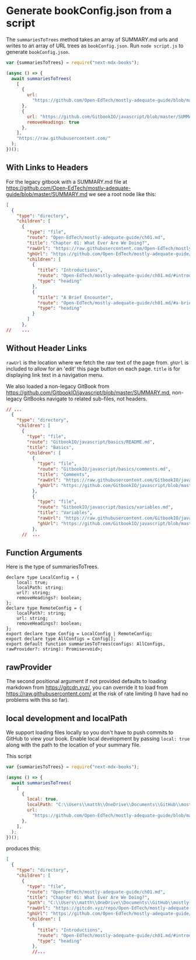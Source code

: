 # Generate bookConfig.json from a script

The `summariesToTrees` method takes an array of SUMMARY.md urls and writes to an array of URL trees as `bookConfig.json`. Run `node script.js` to generate `bookConfig.json`.

```js
var {summariesToTrees} = require("next-mdx-books");

(async () => {
  await summariesToTrees(
    [
      {
        url:
          "https://github.com/Open-EdTech/mostly-adequate-guide/blob/master/SUMMARY.md",
      },
      {
        url: "https://github.com/GitbookIO/javascript/blob/master/SUMMARY.md",
        removeHeadings: true
      },
    ],
    "https://raw.githubusercontent.com/"
  );
})();
```

## With Links to Headers
For the legacy gitbook with a SUMMARY.md file at https://github.com/Open-EdTech/mostly-adequate-guide/blob/master/SUMMARY.md we see a root node like this: 
```json
[
  {
    "type": "directory",
    "children": [
      {
        "type": "file",
        "route": "Open-EdTech/mostly-adequate-guide/ch01.md",
        "title": "Chapter 01: What Ever Are We Doing?",
        "rawUrl": "https://raw.githubusercontent.com/Open-EdTech/mostly-adequate-guide/master/ch01.md",
        "ghUrl": "https://github.com/Open-EdTech/mostly-adequate-guide/blob/master/ch01.md",
        "children": [
          {
            "title": "Introductions",
            "route": "Open-EdTech/mostly-adequate-guide/ch01.md/#introductions",
            "type": "heading"
          },
          {
            "title": "A Brief Encounter",
            "route": "Open-EdTech/mostly-adequate-guide/ch01.md/#a-brief-encounter",
            "type": "heading"
          }
        ]
      },
//    ...
```

## Without Header Links
`rawUrl` is the location where we fetch the raw text of the page from. `ghUrl` is included to allow for an 'edit' this page button on each page. `title` is for displaying link text in a navigation menu.

We also loaded a non-legacy GitBook from https://github.com/GitbookIO/javascript/blob/master/SUMMARY.md, non-legacy GitBooks navigate to related sub-files, not headers.

```json
// ...
  {
    "type": "directory",
    "children": [
      {
        "type": "file",
        "route": "GitbookIO/javascript/basics/README.md",
        "title": "Basics",
        "children": [
          {
            "type": "file",
            "route": "GitbookIO/javascript/basics/comments.md",
            "title": "Comments",
            "rawUrl": "https://raw.githubusercontent.com/GitbookIO/javascript/master/basics/comments.md",
            "ghUrl": "https://github.com/GitbookIO/javascript/blob/master/basics/comments.md"
          },
          {
            "type": "file",
            "route": "GitbookIO/javascript/basics/variables.md",
            "title": "Variables",
            "rawUrl": "https://raw.githubusercontent.com/GitbookIO/javascript/master/basics/variables.md",
            "ghUrl": "https://github.com/GitbookIO/javascript/blob/master/basics/variables.md"
          },
      //  ...
```

## Function Arguments
Here is the type of summariesToTrees. 
```
declare type LocalConfig = {
    local: true;
    localPath: string;
    url?: string;
    removeHeadings?: boolean;
};
declare type RemoteConfig = {
    localPath?: string;
    url: string;
    removeHeadings?: boolean;
};
export declare type Config = LocalConfig | RemoteConfig;
export declare type AllConfigs = Config[];
export default function summariesToTrees(configs: AllConfigs, rawProvider?: string): Promise<void>;
```

## rawProvider
The second positional argument if not provided defaults to loading markdown from https://gitcdn.xyz/, you can override it to load from https://raw.githubusercontent.com/ at the risk of rate limiting (I have had no problems with this so far).

## local development and localPath
We support loading files locally so you don't have to push commits to GitHub to view your book. Enable local development by passing `local: true` along with the path to the location of your summary file.

This script
```js
var {summariesToTrees} = require("next-mdx-books");

(async () => {
  await summariesToTrees(
    [
      {
        local: true,
        localPath: "C:\\Users\\matth\\OneDrive\\Documents\\GitHub\\mostly-adequate\\SUMMARY.md",
        url:
          "https://github.com/Open-EdTech/mostly-adequate-guide/blob/master/SUMMARY.md",
      },
    ],
  );
})();
```
produces this:
```json
[
  {
    "type": "directory",
    "children": [
      {
        "type": "file",
        "route": "Open-EdTech/mostly-adequate-guide/ch01.md",
        "title": "Chapter 01: What Ever Are We Doing?",
        "path": "C:\\Users\\matth\\OneDrive\\Documents\\GitHub\\mostly-adequate\\ch01.md",
        "rawUrl": "https://gitcdn.xyz/repo/Open-EdTech/mostly-adequate-guide/master/ch01.md",
        "ghUrl": "https://github.com/Open-EdTech/mostly-adequate-guide/blob/master/ch01.md",
        "children": [
          {
            "title": "Introductions",
            "route": "Open-EdTech/mostly-adequate-guide/ch01.md/#introductions",
            "type": "heading"
          },
          //...
```
